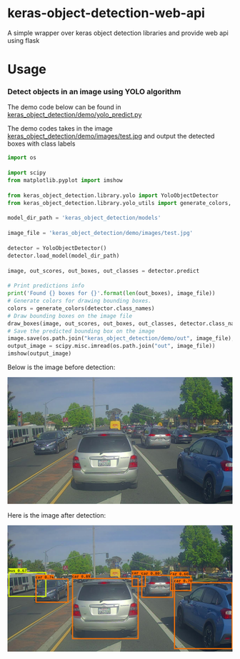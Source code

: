 # keras-object-detection-web-api

A simple wrapper over keras object detection libraries and provide web api using flask

# Usage

### Detect objects in an image using YOLO algorithm

The demo code below can be found in [keras_object_detection/demo/yolo_predict.py](keras_object_detection/demo/yolo_predict.py)

The demo codes takes in the image [keras_object_detection/demo/images/test.jpg](keras_object_detection/demo/images/test.jpg) and output the detected boxes with class labels

```python
import os

import scipy
from matplotlib.pyplot import imshow

from keras_object_detection.library.yolo import YoloObjectDetector
from keras_object_detection.library.yolo_utils import generate_colors, draw_boxes

model_dir_path = 'keras_object_detection/models'

image_file = 'keras_object_detection/demo/images/test.jpg'

detector = YoloObjectDetector()
detector.load_model(model_dir_path)

image, out_scores, out_boxes, out_classes = detector.predict

# Print predictions info
print('Found {} boxes for {}'.format(len(out_boxes), image_file))
# Generate colors for drawing bounding boxes.
colors = generate_colors(detector.class_names)
# Draw bounding boxes on the image file
draw_boxes(image, out_scores, out_boxes, out_classes, detector.class_names, colors)
# Save the predicted bounding box on the image
image.save(os.path.join("keras_object_detection/demo/out", image_file), quality=90)
output_image = scipy.misc.imread(os.path.join("out", image_file))
imshow(output_image)
```

Below is the image before detection:

![image-before](keras_object_detection/demo/images/test.jpg)

Here is the image after detection:

![image-after](keras_object_detection/demo/out/images/test.jpg)
